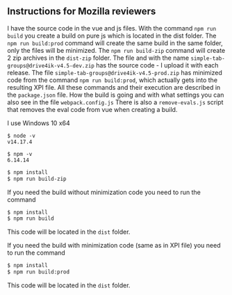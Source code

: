 ## Instructions for Mozilla reviewers

I have the source code in the vue and js files. With the command `npm run build` you create a build on pure js which is located in the dist folder. The `npm run build:prod` command will create the same build in the same folder, only the files will be minimized. The `npm run build-zip` command will create 2 zip archives in the `dist-zip` folder. The file and with the name `simple-tab-groups@drive4ik-v4.5-dev.zip` has the source code - I upload it with each release.
The file `simple-tab-groups@drive4ik-v4.5-prod.zip` has minimized code from the command `npm run build:prod`, which actually gets into the resulting XPI file.
All these commands and their execution are described in the `package.json` file.
How the build is going and with what settings you can also see in the file `webpack.config.js`
There is also a `remove-evals.js` script that removes the eval code from vue when creating a build.

I use Windows 10 x64
```
$ node -v
v14.17.4

$ npm -v
6.14.14
```

```bash
$ npm install
$ npm run build-zip
```

If you need the build without minimization code you need to run the command

```bash
$ npm install
$ npm run build
```
This code will be located in the `dist` folder.

If you need the build with minimization code (same as in XPI file) you need to run the command

```bash
$ npm install
$ npm run build:prod
```
This code will be located in the `dist` folder.
